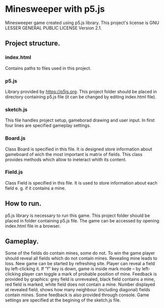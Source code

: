 # Minesweeper with p5.js
 Minesweeper game created using p5.js library. This project's license is GNU LESSER GENERAL PUBLIC LICENSE Version 2.1.

## Project structure.
### index.html
Contains paths to files used in this project.
### p5.js
Library provided by https://p5js.org. This project folder should be placed in directory containing p5.js file (it can be changed by editing index.html file).
### sketch.js
This file handles project setup, gameborad drawing and user input. In first four lines are specified gameplay settings.
### Board.js
Class Board is specified in this file. It is designed store information about gameboard of wich the most important is matrix of fields. This class provides methods which allow to ineteract whith its content.
### Field.js
Class Field is specified in this file. It is used to store information about each field e. g. if it contains a mine.

## How to run.
p5.js library is necessary to run this game. This project folder should be placed in folder containing p5.js file. The game can be accessed by opening index.html file in a browser.

## Gameplay.
Some of the fields do contain mines, some do not. To win the game player should reveal all fields which do not contain mines. Revealing mine leads to loss. New game can be started by refreshing site.
Player can reveal a field by left-clicking it. If "f" key is down, game is inside mark mode – by left-clicking player can toggle a mark of probable position of mine.
Feedback is provided by graphics: grey field is unrevealed, black field contains a mine, red field is marked, white field does not contain a mine. Number displayed at revealed field, shows how many neighbour (including diagonal) fields contain mines. Some feedback is also provided through console. Game settings are specified at the begining of the sketch.js file.